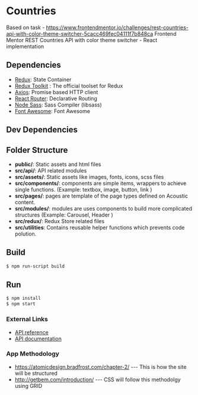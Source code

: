 # Countries
Based on task - https://www.frontendmentor.io/challenges/rest-countries-api-with-color-theme-switcher-5cacc469fec04111f7b848ca
Frontend Mentor REST Countries API with color theme switcher - React implementation

## Dependencies
- [Redux](https://redux.js.org/): State Container
- [Redux Toolkit](https://www.npmjs.com/package/@reduxjs/toolkit) : The official toolset for Redux
- [Axios](https://github.com/axios/axios): Promise based HTTP client
- [React Router](https://reactrouter.com/): Declarative Routing
- [Node Sass](https://github.com/sass/node-sass): Sass Compiler (libsass)
- [Font Awesome](https://fontawesome.com/v5.15/how-to-use/on-the-web/using-with/react): Font Awesome

## Dev Dependencies

## Folder Structure
- **public/**: Static assets and html files
- **src/api/**: API related modules
- **src/assets/**: Static assets like images, fonts, icons, scss files
- **src/components/**: components are simple items, wrappers to achieve single functions. (Example: textbox, image, button, link )
- **src/pages/**: pages are template of the page types defined on Acoustic content.
- **src/modules/**: modules are uses components to build more complicated structures (Example: Carousel, Header )
- **src/redux/**: Redux Store related files
- **src/utilities**: Contains reusable helper functions which prevents code polution.

## Build
```sh
$ npm run-script build
```

## Run
```sh
$ npm install
$ npm start
```

### External Links
 - [API reference](https://restcountries.eu/rest/v2/)
 - [API documentation](https://restcountries.eu/)

### App Methodology
- https://atomicdesign.bradfrost.com/chapter-2/ --- This is how the site will be structured
- http://getbem.com/introduction/ --- CSS will follow this methodolgy using GRID